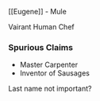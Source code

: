 [[Eugene]] - Mule

Vairant Human Chef


### Spurious Claims
- Master Carpenter
- Inventor of Sausages


Last name not important?


